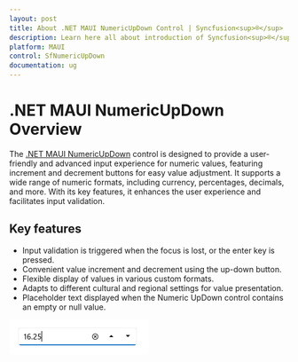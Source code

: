 ```yaml
---
layout: post
title: About .NET MAUI NumericUpDown Control | Syncfusion<sup>®</sup>
description: Learn here all about introduction of Syncfusion<sup>®</sup> .NET MAUI NumericUpDown (SfNumericUpDown) control, its features, and more.
platform: MAUI
control: SfNumericUpDown
documentation: ug
---
```


# .NET MAUI NumericUpDown Overview

The [.NET MAUI NumericUpDown](https://help.syncfusion.com/cr/maui-toolkit/Syncfusion.Maui.Toolkit.NumericUpDown.SfNumericUpDown.html) control is designed to provide a user-friendly and advanced input experience for numeric values, featuring increment and decrement buttons for easy value adjustment. It supports a wide range of numeric formats, including currency, percentages, decimals, and more. With its key features, it enhances the user experience and facilitates input validation.

## Key features

* Input validation is triggered when the focus is lost, or the enter key is pressed.
* Convenient value increment and decrement using the up-down button.
* Flexible display of values in various custom formats.
* Adapts to different cultural and regional settings for value presentation.
* Placeholder text displayed when the Numeric UpDown control contains an empty or null value.

![.NET MAUI NumericUpDown](Overview_images/overview_img.png)